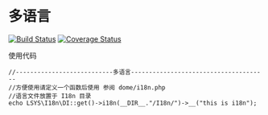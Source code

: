 多语言
===
[![Build Status](https://travis-ci.com/php-lsys/i18n.svg?branch=master)](https://travis-ci.com/php-lsys/i18n)
[![Coverage Status](https://coveralls.io/repos/github/php-lsys/i18n/badge.svg?branch=master)](https://coveralls.io/github/lsys/i18n?branch=master)

使用代码
```
//---------------------------多语言--------------------------------------
//方便使用请定义一个函数后使用 参阅 dome/i18n.php
//语言文件放置于 I18n 目录
echo LSYS\I18n\DI::get()->i18n(__DIR__."/I18n/")->__("this is i18n");
```

